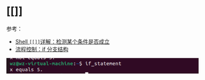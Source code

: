 # [[]]

参考：

+ [Shell `[[]]`详解：检测某个条件是否成立](http://c.biancheng.net/view/2751.html)
+ [流程控制：if 分支结构](http://billie66.github.io/TLCL/book/chap28.html)

















![009](https://github.com/winfredzen/Linux-Learn/blob/main/shell/images/009.png)

